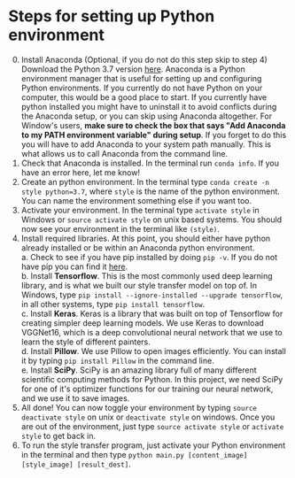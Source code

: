 # Steps for setting up Python environment

0. Install Anaconda (Optional, if you do not do this step skip to step 4) Download the Python 3.7 version <a href=https://www.anaconda.com/download/>here</a>.  Anaconda is a Python environment 
manager that is useful for setting up and configuring Python environments.  If you currently do not have Python on your computer, this would 
be a good place to start.  If you currently have python installed you might have to uninstall it to avoid conflicts during the 
Anaconda setup, or you can skip using Anaconda altogether.  For Window's users, <b>make sure to check the box that says 
"Add Anaconda to my PATH environment variable" during setup</b>.  If you forget to do this you will have to add Anaconda to your system path
manually.  This is what allows us to call Anaconda from the command line.
1. Check that Anaconda is installed.  In the terminal run `conda info`.  If you have an error here, let me know!
2. Create an python environment.  In the terminal type `conda create -n style python=3.7`, where `style` is the name of the python environment.
You can name the environment something else if you want too.
3. Activate your environment.  In the terminal type `activate style` in Windows or `source activate style` on unix based systems.  You should now see
your environment in the terminal like `(style)`.
4. Install required libraries.  At this point, you should either have python already installed or be within an Anaconda python environment. <br />
    a. Check to see if you have pip installed by doing `pip -v`.  If you do not have pip you can find it <a href=https://pip.pypa.io/en/stable/installing/>here</a>.
    <br />
    b. Install <b>Tensorflow</b>.  This is the most commonly used deep learning library, and is what we built our style transfer model on top of.
    In Windows, type `pip install --ignore-installed --upgrade tensorflow`, in all other systems, type `pip install tensorflow`.
    <br />
    c. Install <b>Keras</b>.  Keras is a library that was built on top of Tensorflow for creating simpler deep learning models.  We use Keras to
    download VGGNet16, which is a deep convolutional neural network that we use to learn the style of different painters.
    <br />
    d. Install <b>Pillow</b>.  We use Pillow to open images efficiently.  You can install it by typing `pip install Pillow` in the command line.
    <br />
    e. Install <b>SciPy</b>.  SciPy is an amazing library full of many different scientific computing methods for Python.  In this project, we need 
    SciPy for one of it's optimizer functions for our training our neural network, and we use it to save images. 
5. All done!  You can now toggle your environment by typing `source deactivate style` on unix or `deactivate style` on windows.  Once you are out of
the environment, just type `source activate style` or `activate style` to get back in.
6. To run the style transfer program, just activate your Python environment in the terminal and then type `python main.py [content_image] [style_image] [result_dest]`.
    
